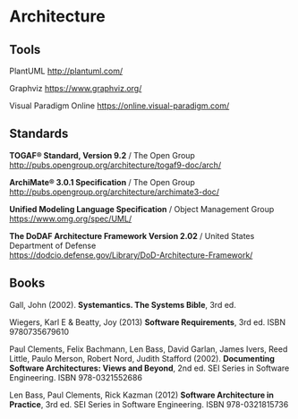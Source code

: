 # Architecture

## Tools

PlantUML http://plantuml.com/

Graphviz https://www.graphviz.org/

Visual Paradigm Online https://online.visual-paradigm.com/


## Standards

**TOGAF® Standard, Version 9.2** / The Open Group  
http://pubs.opengroup.org/architecture/togaf9-doc/arch/

**ArchiMate® 3.0.1 Specification** / The Open Group  
http://pubs.opengroup.org/architecture/archimate3-doc/

**Unified Modeling Language Specification** / Object Management Group  
https://www.omg.org/spec/UML/

**The DoDAF Architecture Framework Version 2.02** / United States Department of Defense    
https://dodcio.defense.gov/Library/DoD-Architecture-Framework/


## Books

Gall, John (2002). **Systemantics. The Systems Bible**, 3rd ed.

Wiegers, Karl E & Beatty, Joy (2013) **Software Requirements**, 3rd ed. ISBN 9780735679610

Paul Clements, Felix Bachmann, Len Bass, David Garlan, James Ivers, Reed Little, Paulo Merson, Robert Nord, Judith Stafford (2002). **Documenting Software Architectures: Views and Beyond**, 2nd ed. SEI Series in Software Engineering. ISBN 978-0321552686

Len Bass, Paul Clements, Rick Kazman (2012) **Software Architecture in Practice**, 3rd ed. SEI Series in Software Engineering. ISBN 978-0321815736
